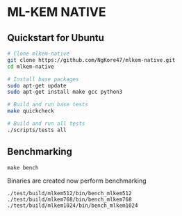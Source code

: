 # ML-KEM NATIVE


## Quickstart for Ubuntu

```bash
# Clone mlkem-native
git clone https://github.com/NgKore47/mlkem-native.git
cd mlkem-native

# Install base packages
sudo apt-get update
sudo apt-get install make gcc python3

# Build and run base tests
make quickcheck

# Build and run all tests
./scripts/tests all
```

## Benchmarking

```shell
make bench
```
Binaries are created now perform benchmarking

```shell
./test/build/mlkem512/bin/bench_mlkem512
./test/build/mlkem768/bin/bench_mlkem768
./test/build/mlkem1024/bin/bench_mlkem1024
```
